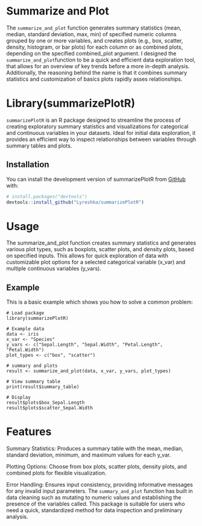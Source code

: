 # Summarize and Plot

The `summarize_and_plot` function generates summary statistics (mean, median, standard deviation, max, min) of specified numeric columns grouped by one or more variables, and creates plots (e.g., box, scatter, density, histogram, or bar plots) for each column or as combined plots, depending on the specified combined_plot argument. I designed the `summarize_and_plot`function to be a quick and efficient data exploration tool, that allows for an overview of key trends before a more in-depth analysis. Additionally, the reasoning behind the name is that it combines summary statistics and customization of basics plots rapidly asses relationships.

# Library(summarizePlotR)

`summarizePlotR` is an R package designed to streamline the process of creating exploratory summary statistics and visualizations for categorical and continuous variables in your datasets. Ideal for initial data exploration, it provides an efficient way to inspect relationships between variables through summary tables and plots.  

## Installation

You can install the development version of summarizePlotR from [GitHub](https://github.com/) with:

``` r
# install.packages("devtools")
devtools::install_github("Lyreshka/summarizePlotR")

```
# Usage

The summarize_and_plot function creates summary statistics and generates various plot types, such as boxplots, scatter plots, and density plots, based on specified inputs. This allows for quick exploration of data with customizable plot options for a selected categorical variable (x_var) and multiple continuous variables (y_vars).

## Example

This is a basic example which shows you how to solve a common problem:

```{r example}
# Load package
library(summarizePlotR)

# Example data
data <- iris
x_var <- "Species"
y_vars <- c("Sepal.Length", "Sepal.Width", "Petal.Length", "Petal.Width")
plot_types <- c("box", "scatter")

# summary and plots
result <- summarize_and_plot(data, x_var, y_vars, plot_types)

# View summary table
print(result$summary_table)

# Display 
result$plots$box_Sepal.Length
result$plots$scatter_Sepal.Width
```

# Features

Summary Statistics: Produces a summary table with the mean, median, standard deviation, minimum, and maximum values for each y_var.

Plotting Options: Choose from box plots, scatter plots, density plots, and combined plots for flexible visualization.

Error Handling: Ensures input consistency, providing informative messages for any invalid input parameters. The `summary_and_plot` function has built in data cleaning such as mutating to numeric values and establishing the presence of the variables called. This package is suitable for users who need a quick, standardized method for data inspection and preliminary analysis. 

